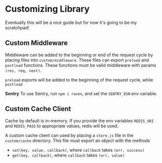 # Customizing Library

Eventually this will be a nice guide but for now it's going to be my scratchpad!

## Custom Middleware
Middleware can be added to the beginning or end of the request cycle by placing
files into `custom/middleware`. These files can export `preload` and `postload`
functions. These functions must be valid middleware with params
`(res, req, next)`.

`preload` exports will be added to the beginning of the request cycle, while
`postload`


**Sentry**
To use Sentry, run `npm i raven`, and set the `SENTRY_DSN` env variable.


## Custom Cache Client
Cache by default is in-memory. If you provide the env variables
`REDIS_URI` and `REDIS_PASS` to appropriate values, redis will be used.

A custom cache client can used by placing a `store.js` file in the `custom/cache`
directory. This file must export an object with the methods
- `set(key, value, callback)`, where `callback` takes `(err, success)`
- `get(key, callback)`, where `callback` takes `(err, value)`
